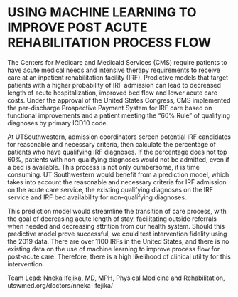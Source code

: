 # USING MACHINE LEARNING TO IMPROVE POST ACUTE REHABILITATION PROCESS FLOW

The Centers for Medicare and Medicaid Services (CMS) require patients to have acute medical needs and intensive therapy requirements to receive care at an inpatient rehabilitation facility (IRF).  Predictive models that target patients with a higher probability of IRF admission can lead to decreased length of acute hospitalization, improved bed flow and lower acute care costs. Under the approval of the United States Congress, CMS implemented the per-discharge Prospective Payment System for IRF care based on functional improvements and a patient meeting the “60% Rule” of qualifying diagnoses by primary ICD10 code. 

At UTSouthwestern, admission coordinators screen potential IRF candidates for reasonable and necessary criteria, then calculate the percentage of patients who have qualifying IRF diagnoses.  If the percentage does not top 60%, patients with non-qualifying diagnoses would not be admitted, even if a bed is available. This process is not only cumbersome, it is time consuming. UT Southwestern would benefit from a prediction model, which takes into account the reasonable and necessary criteria for IRF admission on the acute care service, the existing qualifying diagnoses on the IRF service and IRF bed availability for non-qualifying diagnoses.  

This prediction model would streamline the transition of care process, with the goal of decreasing acute length of stay, facilitating outside referrals when needed and decreasing attrition from our health system.  Should this predictive model prove successful, we could test intervention fidelity using the 2019 data. There are over 1100 IRFs in the United States, and there is no existing data on the use of machine learning to improve process flow for post-acute care. Therefore, there is a high likelihood of clinical utility for this intervention.  

Team Lead: Nneka Ifejika, MD, MPH, Physical Medicine and Rehabilitation, utswmed.org/doctors/nneka-ifejika/
